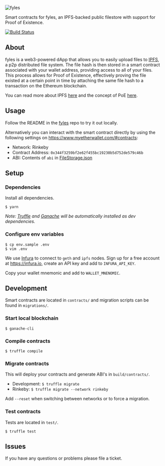 ![fyles](https://gateway.ipfs.io/ipfs/Qmaj9MshzTireTPM4DFdfjEFjvqBnuRBL8SAqC3fb4igsT)

Smart contracts for fyles, an IPFS-backed public filestore with support for Proof of Existence.

[![Build Status](https://travis-ci.com/marcdown/fyles-contracts.svg?branch=master)](https://travis-ci.com/marcdown/fyles-contracts)

## About
fyles is a web3-powered dApp that allows you to easily upload files to [IPFS](https://ipfs.io), a p2p distributed file system. The file hash is then stored in a smart contract associated with your wallet address, providing access to all of your files. This process allows for Proof of Existence, effectively proving the file existed at a certain point in time by attaching the same file hash to a transaction on the Ethereum blockchain.

You can read more about IPFS [here](https://hackernoon.com/a-beginners-guide-to-ipfs-20673fedd3f) and the concept of PoE [here](https://www.newsbtc.com/proof-of-existence).

## Usage
Follow the README in the [fyles](https://github.com/marcdown/fyles) repo to try it out locally.

Alternatively you can interact with the smart contract directly by using the following settings on https://www.myetherwallet.com/#contracts:
* Network: Rinkeby
* Contract Address: `0x344f3259bf2e62f455bc19230b5d752de579c46b`
* ABI: Contents of `abi` in [FileStorage.json](/build/contracts/FileStorage.json)

## Setup

### Dependencies
Install all dependencies.

`$ yarn`

*Note: [Truffle](https://truffleframework.com/truffle) and [Ganache](https://truffleframework.com/ganache) will be automatically installed as dev dependencies.*

### Configure env variables

```
$ cp env.sample .env
$ vim .env
```

We use [Infura](https://infura.io) to connect to `geth` and `ipfs` nodes. Sign up for a free account at https://infura.io, create an API key and add to `INFURA_API_KEY`.

Copy your wallet mnemonic and add to `WALLET_MNENOMIC`.

## Development
Smart contracts are located in `contracts/` and migration scripts can be found in `migrations/`.

### Start local blockchain
`$ ganache-cli`

### Compile contracts
`$ truffle compile`

### Migrate contracts
This will deploy your contracts and generate ABI's in `build/contracts/`.

* Development: `$ truffle migrate`
* Rinkeby: `$ truffle migrate --network rinkeby`

Add `--reset` when switching between networks or to force a migration.

### Test contracts
Tests are located in `test/`.

`$ truffle test`

## Issues
If you have any questions or problems please file a ticket.
